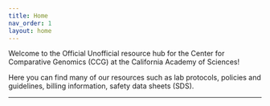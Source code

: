 ```yaml
---
title: Home
nav_order: 1
layout: home
---
```


Welcome to the Official Unofficial resource hub for the Center for Comparative Genomics (CCG) at the California Academy of Sciences!

Here you can find many of our resources such as lab protocols, policies and guidelines, billing information, safety data sheets (SDS).

----

[Just the Docs]: https://just-the-docs.github.io/just-the-docs/
[GitHub Pages]: https://docs.github.com/en/pages
[README]: https://github.com/just-the-docs/just-the-docs-template/blob/main/README.md
[Jekyll]: https://jekyllrb.com
[GitHub Pages / Actions workflow]: https://github.blog/changelog/2022-07-27-github-pages-custom-github-actions-workflows-beta/
[use this template]: https://github.com/just-the-docs/just-the-docs-template/generate
